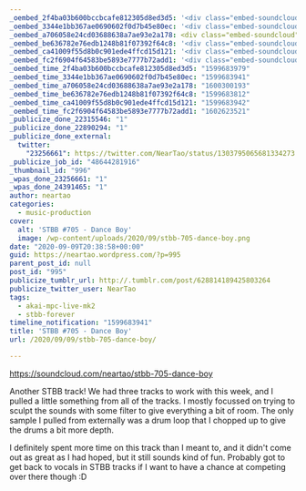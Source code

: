 ```yaml
---
_oembed_2f4ba03b600bccbcafe812305d8ed3d5: '<div class="embed-soundcloud"><iframe title="STBB #705 - Dance Boy by NearTao" width="500" height="400" scrolling="no" frameborder="no" src="https://w.soundcloud.com/player/?visual=true&url=https%3A%2F%2Fapi.soundcloud.com%2Ftracks%2F890379589&show_artwork=true&maxwidth=500&maxheight=750&dnt=1"></iframe></div>'
_oembed_3344e1bb367ae0690602f0d7b45e80ec: '<div class="embed-soundcloud"><iframe title="STBB #705 - Dance Boy by NearTao" width="420" height="400" scrolling="no" frameborder="no" src="https://w.soundcloud.com/player/?visual=true&url=https%3A%2F%2Fapi.soundcloud.com%2Ftracks%2F890379589&show_artwork=true&maxwidth=420&maxheight=630&dnt=1"></iframe></div>'
_oembed_a706058e24cd03688638a7ae93e2a178: <div class="embed-soundcloud"><iframe title="Nothing But Drifters by NearTao" width="500" height="400" scrolling="no" frameborder="no" src="https://w.soundcloud.com/player/?visual=true&url=https%3A%2F%2Fapi.soundcloud.com%2Ftracks%2F894509464&show_artwork=true&maxwidth=500&maxheight=750&dnt=1"></iframe></div>
_oembed_be636782e76edb1248b81f07392f64c8: '<div class="embed-soundcloud"><iframe title="STBB #705 - Dance Boy by NearTao" width="750" height="400" scrolling="no" frameborder="no" src="https://w.soundcloud.com/player/?visual=true&url=https%3A%2F%2Fapi.soundcloud.com%2Ftracks%2F890379589&show_artwork=true&maxwidth=750&maxheight=1000&dnt=1"></iframe></div>'
_oembed_ca41009f55d8b0c901ede4ffcd15d121: '<div class="embed-soundcloud"><iframe title="STBB #705 - Dance Boy by NearTao" width="580" height="400" scrolling="no" frameborder="no" src="https://w.soundcloud.com/player/?visual=true&url=https%3A%2F%2Fapi.soundcloud.com%2Ftracks%2F890379589&show_artwork=true&maxwidth=580&maxheight=870&dnt=1"></iframe></div>'
_oembed_fc2f6904f64583be5893e7777b72add1: '<div class="embed-soundcloud"><iframe title="STBB #705 - Dance Boy by NearTao" width="584" height="400" scrolling="no" frameborder="no" src="https://w.soundcloud.com/player/?visual=true&url=https%3A%2F%2Fapi.soundcloud.com%2Ftracks%2F890379589&show_artwork=true&maxwidth=584&maxheight=876&dnt=1"></iframe></div>'
_oembed_time_2f4ba03b600bccbcafe812305d8ed3d5: "1599683979"
_oembed_time_3344e1bb367ae0690602f0d7b45e80ec: "1599683941"
_oembed_time_a706058e24cd03688638a7ae93e2a178: "1600300193"
_oembed_time_be636782e76edb1248b81f07392f64c8: "1599683812"
_oembed_time_ca41009f55d8b0c901ede4ffcd15d121: "1599683942"
_oembed_time_fc2f6904f64583be5893e7777b72add1: "1602623521"
_publicize_done_22315546: "1"
_publicize_done_22890294: "1"
_publicize_done_external:
  twitter:
    "23256661": https://twitter.com/NearTao/status/1303795065681334273
_publicize_job_id: "48644281916"
_thumbnail_id: "996"
_wpas_done_23256661: "1"
_wpas_done_24391465: "1"
author: neartao
categories:
  - music-production
cover:
  alt: 'STBB #705 - Dance Boy'
  image: /wp-content/uploads/2020/09/stbb-705-dance-boy.png
date: "2020-09-09T20:38:58+00:00"
guid: https://neartao.wordpress.com/?p=995
parent_post_id: null
post_id: "995"
publicize_tumblr_url: http://.tumblr.com/post/628814189425803264
publicize_twitter_user: NearTao
tags:
  - akai-mpc-live-mk2
  - stbb-forever
timeline_notification: "1599683941"
title: 'STBB #705 - Dance Boy'
url: /2020/09/09/stbb-705-dance-boy/

---
```

https://soundcloud.com/neartao/stbb-705-dance-boy

Another STBB track! We had three tracks to work with this week, and I pulled a little something from all of the tracks. I mostly focussed on trying to sculpt the sounds with some filter to give everything a bit of room. The only sample I pulled from externally was a drum loop that I chopped up to give the drums a bit more depth.

I definitely spent more time on this track than I meant to, and it didn't come out as great as I had hoped, but it still sounds kind of fun. Probably got to get back to vocals in STBB tracks if I want to have a chance at competing over there though :D

